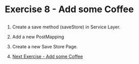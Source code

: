 # Exercise 8 - Add some Coffee
## 

1. Create a save method (saveStore) in Service Layer.
2. Add a new PostMapping 
3. Create a new Save Store Page.

6. [Next Exercise - Add some Coffee](../documents/bonus-section.md)